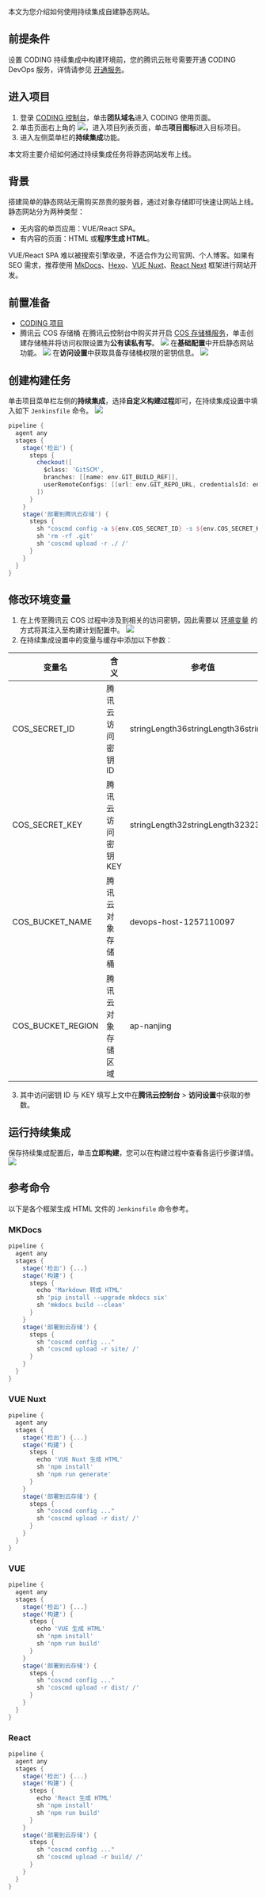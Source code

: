 本文为您介绍如何使用持续集成自建静态网站。

## 前提条件
设置 CODING 持续集成中构建环境前，您的腾讯云账号需要开通 CODING DevOps 服务，详情请参见 [开通服务](https://cloud.tencent.com/document/product/1115/37268)。

## 进入项目
1. 登录 [CODING 控制台](https://console.cloud.tencent.com/coding)，单击**团队域名**进入 CODING 使用页面。
2. 单击页面右上角的 <img src ="https://main.qcloudimg.com/raw/d94a8e60dd3a41d0af07d72ae0e9d70e.png" style ="margin:0">，进入项目列表页面，单击**项目图标**进入目标项目。
3.  进入左侧菜单栏的**持续集成**功能。

本文将主要介绍如何通过持续集成任务将静态网站发布上线。

## 背景[](id:intro)
搭建简单的静态网站无需购买昂贵的服务器，通过对象存储即可快速让网站上线。静态网站分为两种类型：
-   无内容的单页应用：VUE/React SPA。
-   有内容的页面：HTML 或**程序生成 HTML**。

VUE/React SPA 难以被搜索引擎收录，不适合作为公司官网、个人博客。如果有 SEO 需求，推荐使用 [MkDocs](https://www.mkdocs.org/)、[Hexo](https://hexo.io/zh-cn/)、[VUE Nuxt](https://zh.nuxtjs.org/)、[React Next](https://nextjs.org/) 框架进行网站开发。

## 前置准备[](id:prerequisite)
-   [CODING 项目](https://help.coding.net/docs/start/project.html)
-   腾讯云 COS 存储桶
在腾讯云控制台中购买并开启 [COS 存储桶服务](https://console.cloud.tencent.com/cos5/bucket)，单击创建存储桶并将访问权限设置为**公有读私有写**。
![](https://qcloudimg.tencent-cloud.cn/raw/280991e5621b53183b5ba19e3a487466.png)
在**基础配置**中开启静态网站功能。
![](https://qcloudimg.tencent-cloud.cn/raw/e1cfab2ef22ed4e1a7386ec99f73b018.png)
在**访问设置**中获取具备存储桶权限的密钥信息。
![](https://qcloudimg.tencent-cloud.cn/raw/371fe7b77242fd43d6ffe2429e0c03a8.png)

## 创建构建任务[](id:create)
单击项目菜单栏左侧的**持续集成**，选择**自定义构建过程**即可，在持续集成设置中填入如下 `Jenkinsfile` 命令。
![](https://qcloudimg.tencent-cloud.cn/raw/500c09a0f63415e83af7a5ad93c0b3e1.png)
```groovy
pipeline {
  agent any
  stages {
    stage('检出') {
      steps {
        checkout([
          $class: 'GitSCM',
          branches: [[name: env.GIT_BUILD_REF]], 
          userRemoteConfigs: [[url: env.GIT_REPO_URL, credentialsId: env.CREDENTIALS_ID]]
        ])
      }
    }
    stage('部署到腾讯云存储') {
      steps {
        sh "coscmd config -a ${env.COS_SECRET_ID} -s ${env.COS_SECRET_KEY} -b ${env.COS_BUCKET_NAME} -r ${env.COS_BUCKET_REGION}"
        sh 'rm -rf .git'
        sh 'coscmd upload -r ./ /'
      }
    }
  }
}
```

## 修改环境变量[](id:env)
1. 在上传至腾讯云 COS 过程中涉及到相关的访问密钥，因此需要以 [环境变量](https://cloud.tencent.com/document/product/1115/66288) 的方式将其注入至构建计划配置中。
![](https://qcloudimg.tencent-cloud.cn/raw/4725f97af5fd1c6799c22525cd3d069a.png)
2. 在持续集成设置中的变量与缓存中添加以下参数：

|变量名              | 含义             | 参考值|
|-------------------|------------------|---------|
|COS_SECRET_ID  | 腾讯云访问密钥 ID  | stringLength36stringLength36string36|
|COS_SECRET_KEY | 腾讯云访问密钥 KEY | stringLength32stringLength323232|
|COS_BUCKET_NAME | 腾讯云对象存储桶   | devops-host-1257110097|
|COS_BUCKET_REGION | 腾讯云对象存储区域  | ap-nanjing|

3. 其中访问密钥 ID 与 KEY 填写上文中在**腾讯云控制台** > **访问设置**中获取的参数。

## 运行持续集成[](id:run)
保存持续集成配置后，单击**立即构建**，您可以在构建过程中查看各运行步骤详情。
![](https://qcloudimg.tencent-cloud.cn/raw/6be6d94d94166e3a31dd7bce558029e6.png)

## 参考命令[](id:commands)
以下是各个框架生成 HTML 文件的 `Jenkinsfile` 命令参考。

### MKDocs
```groovy
pipeline {
  agent any
  stages {
    stage('检出') {...}
    stage('构建') {
      steps {
        echo 'Markdown 转成 HTML'
        sh 'pip install --upgrade mkdocs six'
        sh 'mkdocs build --clean'
      }
    }
    stage('部署到云存储') {
      steps {
        sh "coscmd config ..."
        sh 'coscmd upload -r site/ /'
      }
    }
  }
}
```

### VUE Nuxt
```groovy
pipeline {
  agent any
  stages {
    stage('检出') {...}
    stage('构建') {
      steps {
        echo 'VUE Nuxt 生成 HTML'
        sh 'npm install'
        sh 'npm run generate'
      }
    }
    stage('部署到云存储') {
      steps {
        sh "coscmd config ..."
        sh 'coscmd upload -r dist/ /'
      }
    }
  }
}
```

### VUE
```groovy
pipeline {
  agent any
  stages {
    stage('检出') {...}
    stage('构建') {
      steps {
        echo 'VUE 生成 HTML'
        sh 'npm install'
        sh 'npm run build'
      }
    }
    stage('部署到云存储') {
      steps {
        sh "coscmd config ..."
        sh 'coscmd upload -r dist/ /'
      }
    }
  }
}
```

### React
```groovy
pipeline {
  agent any
  stages {
    stage('检出') {...}
    stage('构建') {
      steps {
        echo 'React 生成 HTML'
        sh 'npm install'
        sh 'npm run build'
      }
    }
    stage('部署到云存储') {
      steps {
        sh "coscmd config ..."
        sh 'coscmd upload -r build/ /'
      }
    }
  }
}
```
